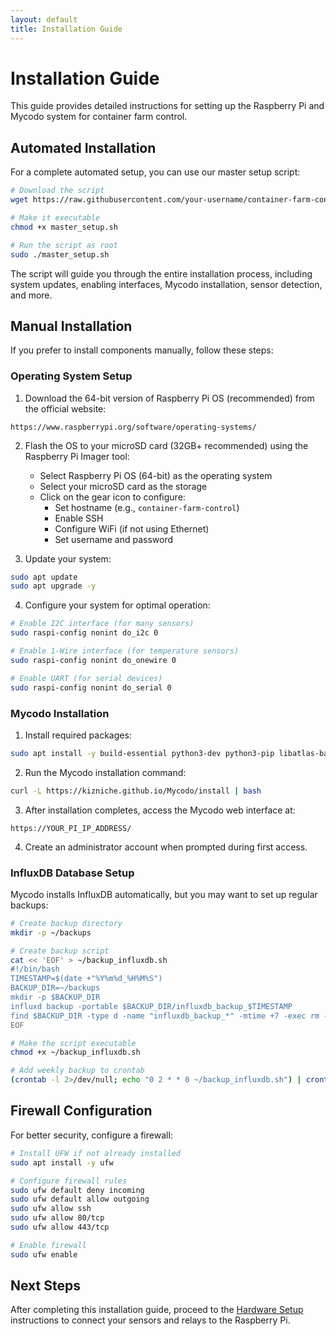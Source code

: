 ```yaml
---
layout: default
title: Installation Guide
---
```


# Installation Guide

This guide provides detailed instructions for setting up the Raspberry Pi and Mycodo system for container farm control.

## Automated Installation

For a complete automated setup, you can use our master setup script:

```bash
# Download the script
wget https://raw.githubusercontent.com/your-username/container-farm-control-system/main/scripts/master_setup.sh

# Make it executable
chmod +x master_setup.sh

# Run the script as root
sudo ./master_setup.sh
```

The script will guide you through the entire installation process, including system updates, enabling interfaces, Mycodo installation, sensor detection, and more.

## Manual Installation

If you prefer to install components manually, follow these steps:

### Operating System Setup

1. Download the 64-bit version of Raspberry Pi OS (recommended) from the official website:
```
https://www.raspberrypi.org/software/operating-systems/
```

2. Flash the OS to your microSD card (32GB+ recommended) using the Raspberry Pi Imager tool:
   - Select Raspberry Pi OS (64-bit) as the operating system
   - Select your microSD card as the storage
   - Click on the gear icon to configure:
     - Set hostname (e.g., `container-farm-control`)
     - Enable SSH
     - Configure WiFi (if not using Ethernet)
     - Set username and password

3. Update your system:
```bash
sudo apt update
sudo apt upgrade -y
```

4. Configure your system for optimal operation:
```bash
# Enable I2C interface (for many sensors)
sudo raspi-config nonint do_i2c 0

# Enable 1-Wire interface (for temperature sensors)
sudo raspi-config nonint do_onewire 0

# Enable UART (for serial devices)
sudo raspi-config nonint do_serial 0
```

### Mycodo Installation

1. Install required packages:
```bash
sudo apt install -y build-essential python3-dev python3-pip libatlas-base-dev
```

2. Run the Mycodo installation command:
```bash
curl -L https://kizniche.github.io/Mycodo/install | bash
```

3. After installation completes, access the Mycodo web interface at:
```
https://YOUR_PI_IP_ADDRESS/
```

4. Create an administrator account when prompted during first access.

### InfluxDB Database Setup

Mycodo installs InfluxDB automatically, but you may want to set up regular backups:

```bash
# Create backup directory
mkdir -p ~/backups

# Create backup script
cat << 'EOF' > ~/backup_influxdb.sh
#!/bin/bash
TIMESTAMP=$(date +"%Y%m%d_%H%M%S")
BACKUP_DIR=~/backups
mkdir -p $BACKUP_DIR
influxd backup -portable $BACKUP_DIR/influxdb_backup_$TIMESTAMP
find $BACKUP_DIR -type d -name "influxdb_backup_*" -mtime +7 -exec rm -rf {} \;
EOF

# Make the script executable
chmod +x ~/backup_influxdb.sh

# Add weekly backup to crontab
(crontab -l 2>/dev/null; echo "0 2 * * 0 ~/backup_influxdb.sh") | crontab -
```

## Firewall Configuration

For better security, configure a firewall:

```bash
# Install UFW if not already installed
sudo apt install -y ufw

# Configure firewall rules
sudo ufw default deny incoming
sudo ufw default allow outgoing
sudo ufw allow ssh
sudo ufw allow 80/tcp
sudo ufw allow 443/tcp

# Enable firewall
sudo ufw enable
```

## Next Steps

After completing this installation guide, proceed to the [Hardware Setup](hardware-setup.html) instructions to connect your sensors and relays to the Raspberry Pi.
